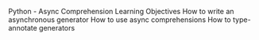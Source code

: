 Python - Async Comprehension
Learning Objectives
How to write an asynchronous generator
How to use async comprehensions
How to type-annotate generators